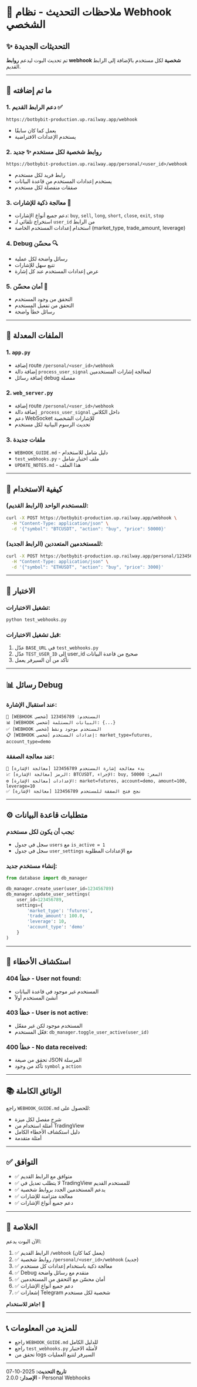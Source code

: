 # 📝 ملاحظات التحديث - نظام Webhook الشخصي

## ✨ التحديثات الجديدة

تم تحديث البوت ليدعم **روابط webhook شخصية** لكل مستخدم بالإضافة إلى الرابط القديم.

---

## 🎯 ما تم إضافته

### 1. دعم الرابط القديم ✅
```
https://botbybit-production.up.railway.app/webhook
```
- يعمل كما كان سابقًا
- يستخدم الإعدادات الافتراضية

### 2. روابط شخصية لكل مستخدم ✨ جديد
```
https://botbybit-production.up.railway.app/personal/<user_id>/webhook
```
- رابط فريد لكل مستخدم
- يستخدم إعدادات المستخدم من قاعدة البيانات
- صفقات منفصلة لكل مستخدم

### 3. معالجة ذكية للإشارات 🧠
- دعم جميع أنواع الإشارات: `buy`, `sell`, `long`, `short`, `close`, `exit`, `stop`
- استخراج تلقائي لـ `user_id` من الرابط
- استخدام إعدادات المستخدم الخاصة (market_type, trade_amount, leverage)

### 4. Debug محسّن 🔍
- رسائل واضحة لكل عملية
- تتبع سهل للإشارات
- عرض إعدادات المستخدم عند كل إشارة

### 5. أمان محسّن 🔐
- التحقق من وجود المستخدم
- التحقق من تفعيل المستخدم
- رسائل خطأ واضحة

---

## 📂 الملفات المعدلة

### 1. `app.py`
- إضافة route `/personal/<user_id>/webhook`
- إضافة دالة `process_user_signal` لمعالجة إشارات المستخدمين
- إضافة رسائل debug مفصلة

### 2. `web_server.py`
- إضافة route `/personal/<user_id>/webhook`
- إضافة دالة `_process_user_signal` داخل الكلاس
- دعم WebSocket للإشارات الشخصية
- تحديث الرسوم البيانية لكل مستخدم

### 3. ملفات جديدة
- `WEBHOOK_GUIDE.md` - دليل شامل للاستخدام
- `test_webhooks.py` - ملف اختبار شامل
- `UPDATE_NOTES.md` - هذا الملف

---

## 🚀 كيفية الاستخدام

### للمستخدم الواحد (الرابط القديم):
```bash
curl -X POST https://botbybit-production.up.railway.app/webhook \
  -H "Content-Type: application/json" \
  -d '{"symbol": "BTCUSDT", "action": "buy", "price": 50000}'
```

### للمستخدمين المتعددين (الرابط الجديد):
```bash
curl -X POST https://botbybit-production.up.railway.app/personal/123456789/webhook \
  -H "Content-Type: application/json" \
  -d '{"symbol": "ETHUSDT", "action": "buy", "price": 3000}'
```

---

## 🧪 الاختبار

### تشغيل الاختبارات:
```bash
python test_webhooks.py
```

### قبل تشغيل الاختبارات:
1. عدّل `BASE_URL` في `test_webhooks.py`
2. عدّل `TEST_USER_ID` إلى user_id صحيح من قاعدة البيانات
3. تأكد من أن السيرفر يعمل

---

## 📊 رسائل Debug

### عند استقبال الإشارة:
```
🔔 [WEBHOOK شخصي] المستخدم: 123456789
📊 [WEBHOOK شخصي] البيانات المستلمة: {...}
✅ [WEBHOOK شخصي] المستخدم موجود ونشط
📋 [WEBHOOK شخصي] إعدادات المستخدم: market_type=futures, account_type=demo
```

### عند معالجة الصفقة:
```
🔄 [معالجة الإشارة] بدء معالجة إشارة المستخدم 123456789
📈 [معالجة الإشارة] الرمز: BTCUSDT, الإجراء: buy, السعر: 50000
⚙️ [معالجة الإشارة] الإعدادات: market=futures, account=demo, amount=100, leverage=10
✅ [معالجة الإشارة] نجح فتح الصفقة للمستخدم 123456789
```

---

## ⚙️ متطلبات قاعدة البيانات

### يجب أن يكون لكل مستخدم:
- سجل في جدول `users` مع `is_active = 1`
- سجل في جدول `user_settings` مع الإعدادات المطلوبة

### إنشاء مستخدم جديد:
```python
from database import db_manager

db_manager.create_user(user_id=123456789)
db_manager.update_user_settings(
    user_id=123456789,
    settings={
        'market_type': 'futures',
        'trade_amount': 100.0,
        'leverage': 10,
        'account_type': 'demo'
    }
)
```

---

## 🔧 استكشاف الأخطاء

### خطأ 404 - User not found:
- المستخدم غير موجود في قاعدة البيانات
- أنشئ المستخدم أولاً

### خطأ 403 - User is not active:
- المستخدم موجود لكن غير مفعّل
- فعّل المستخدم: `db_manager.toggle_user_active(user_id)`

### خطأ 400 - No data received:
- تحقق من صيغة JSON المرسلة
- تأكد من وجود `symbol` و `action`

---

## 📚 الوثائق الكاملة

راجع `WEBHOOK_GUIDE.md` للحصول على:
- شرح مفصل لكل ميزة
- أمثلة استخدام من TradingView
- دليل استكشاف الأخطاء الكامل
- أمثلة متقدمة

---

## ✅ التوافق

- ✅ متوافق مع الرابط القديم
- ✅ لا يتطلب تعديل في TradingView للمستخدم القديم
- ✅ يدعم المستخدمين الجدد بروابط شخصية
- ✅ معالجة متزامنة للإشارات
- ✅ دعم جميع أنواع الإشارات

---

## 🎉 الخلاصة

الآن البوت يدعم:
1. ✅ الرابط القديم `/webhook` (يعمل كما كان)
2. ✅ روابط شخصية `/personal/<user_id>/webhook` (جديد)
3. ✅ معالجة ذكية باستخدام إعدادات كل مستخدم
4. ✅ Debug متقدم مع رسائل واضحة
5. ✅ أمان محسّن مع التحقق من المستخدمين
6. ✅ دعم جميع أنواع الإشارات
7. ✅ إشعارات Telegram شخصية لكل مستخدم

**جاهز للاستخدام! 🚀**

---

## 📞 للمزيد من المعلومات

- راجع `WEBHOOK_GUIDE.md` للدليل الكامل
- راجع `test_webhooks.py` لأمثلة الاختبار
- تحقق من logs السيرفر لتتبع العمليات

---

**تاريخ التحديث:** 2025-10-07  
**الإصدار:** 2.0.0 - Personal Webhooks

